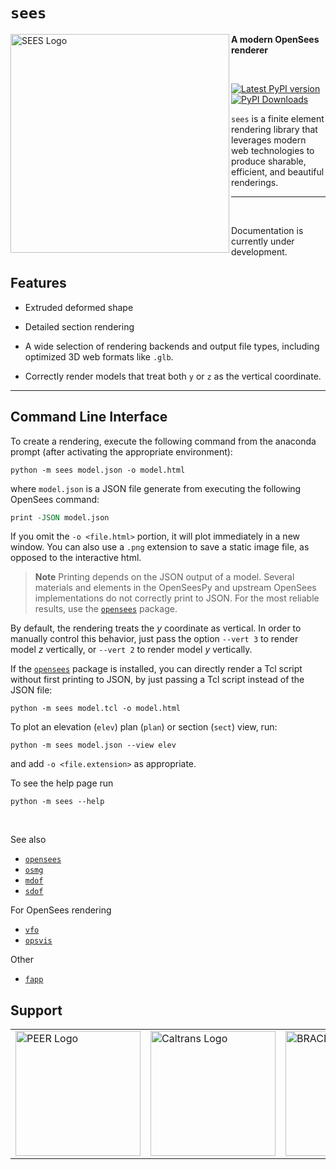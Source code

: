 # `sees`

<!--
<img align="left" src="https://raw.githubusercontent.com/BRACE2/OpenSeesRT/master/docs/figures/banner.png" width="150px" alt="OpenSees">
-->

<img align="left" src="https://github.com/claudioperez/opensees/blob/master/docs/figures/hockling.png?raw=true" width="350px" alt="SEES Logo">

<!--
https://github.com/claudioperez/sees/blob/master/docs/figures/hockling.png?raw=true
-->

**A modern OpenSees renderer**

<br>

<!-- 
-------------------------------------------------------------------- 
-->

<div style="align:center">

[![Latest PyPI version](https://img.shields.io/pypi/v/sees?logo=pypi&style=for-the-badge)](https://pypi.python.org/pypi/sees)
[![PyPI Downloads](https://img.shields.io/pypi/dm/sees?style=for-the-badge)](https://pypi.org/project/sees)

<!--
[![Latest conda-forge version](https://img.shields.io/conda/vn/conda-forge/sees?logo=conda-forge&style=for-the-badge)](https://anaconda.org/conda-forge/sees)
[![](https://img.shields.io/conda/v/sees/sees?color=%23660505&style=for-the-badge)](https://anaconda.org/sees/sees)
-->

</div>

<!-- 
-------------------------------------------------------------------- 
-->

`sees` is a finite element rendering library that leverages modern 
web technologies to produce sharable, efficient, and beautiful renderings.


<!-- Badge links -->

[pypi-d-image]: https://img.shields.io/pypi/dm/sees.svg
[license-badge]: https://img.shields.io/pypi/l/sees.svg
[pypi-d-link]: https://pypi.org/project/sees
[pypi-v-image]: https://img.shields.io/pypi/v/sees.svg
[pypi-v-link]: https://pypi.org/project/sees


-------------------------------------------------------------------- 

<br>

Documentation is currently under development.

## Features

- Extruded deformed shape

- Detailed section rendering

- A wide selection of rendering backends and output file types, including 
  optimized 3D web formats like `.glb`.

- Correctly render models that treat both `y` or `z` as the
  vertical coordinate.

-------------------------------------------------------------------- 

## Command Line Interface

To create a rendering, execute the following command from the anaconda prompt (after activating the appropriate environment):

```shell
python -m sees model.json -o model.html
```

where `model.json` is a JSON file generate from executing the following OpenSees command:

```tcl
print -JSON model.json
```

If you omit the `-o <file.html>` portion, it will plot immediately in a new
window. You can also use a `.png` extension to save a static image file, as
opposed to the interactive html.

> **Note** Printing depends on the JSON output of a model. Several materials and
> elements in the OpenSeesPy and upstream OpenSees implementations do not
> correctly print to JSON. For the most reliable results, use the
> [`opensees`](https://pypi.org/project/opensees) package.

By default, the rendering treats the $y$ coordinate as vertical.
In order to manually control this behavior, just pass the  option 
`--vert 3` to render model $z$ vertically, or `--vert 2` to render model $y$ vertically.

If the [`opensees`](https://pypi.org/project/opensees) package is installed,
you can directly render a Tcl script without first printing to JSON, 
by just passing a Tcl script instead of the JSON file:

```shell
python -m sees model.tcl -o model.html
```

To plot an elevation (`elev`) plan (`plan`) or section (`sect`) view, run:

```shell
python -m sees model.json --view elev
```

and add `-o <file.extension>` as appropriate.

To see the help page run

```shell
python -m sees --help
```



<br>

See also

- [`opensees`](https://pypi.org/project/opensees)
- [`osmg`](https://pypi.org/project/osmg)
- [`mdof`](https://pypi.org/project/mdof)
- [`sdof`](https://pypi.org/project/sdof)

For OpenSees rendering

- [`vfo`](https://vfo.readthedocs.io/en/latest/)
- [`opsvis`](https://opsvis.readthedocs.io/en/latest/index.html)

Other

- [`fapp`](https://github.com/wcfrobert/fapp)

## Support

<table align="center">
<tr>

  <td>
    <a href="https://peer.berkeley.edu">
    <img src="https://raw.githubusercontent.com/claudioperez/sdof/master/docs/assets/peer-black-300.png"
         alt="PEER Logo" width="200"/>
    </a>
  </td>

  <td>
    <a href="https://dot.ca.gov/">
    <img src="https://raw.githubusercontent.com/claudioperez/sdof/master/docs/assets/Caltrans.svg.png"
         alt="Caltrans Logo" width="200"/>
    </a>
  </td>

  <td>
    <a href="https://peer.berkeley.edu">
    <img src="https://raw.githubusercontent.com/claudioperez/sdof/master/docs/assets/brace2_logo-new3_ungrouped.svg"
         alt="BRACE2 Logo" width="200"/>
    </a>
  </td>
 
 </tr>
</table>

